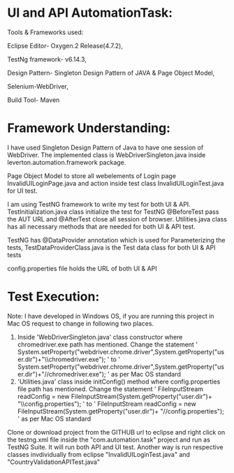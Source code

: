 # UI and API AutomationTask:

Tools & Frameworks used:

Eclipse Editor- Oxygen.2 Release(4.7.2),

TestNg framework- v6.14.3,

Design Pattern- Singleton Design Pattern of JAVA  & Page Object Model, 

Selenium-WebDriver,

Build Tool- Maven

# Framework Understanding:

I have used Singleton Design Pattern of Java to have one session of WebDriver. The implemented class is WebDriverSingleton.java inside leverton.automation.framework package.

Page Object Model to store all webelements of Login page InvalidUILoginPage.java and action inside test class InvalidUILoginTest.java for UI test.

I am using TestNG framework to write my test for both UI & API. TestInitialization.java class initialize the test for TestNG @BeforeTest pass the AUT URL and @AfterTest close all session of browser. Utilities.java class has all necessary methods that are needed for both UI & API test.

TestNG has @DataProvider annotation which is used for Parameterizing the tests, TestDataProviderClass.java is the Test data class for both UI & API tests

config.properties file holds the URL of both UI & API

# Test Execution:

Note: I have developed in Windows OS, if you are running this project in Mac OS request to change in following two places.
1. Inside 'WebDriverSingleton.java' class constructor where chromedriver.exe path has mentioned. Change the statement ' System.setProperty("webdriver.chrome.driver",System.getProperty("user.dir")+"\\\chromedriver.exe"); ' to ' System.setProperty("webdriver.chrome.driver",System.getProperty("user.dir")+"//chromedriver.exe"); ' as per Mac OS standard
2. 'Utilities.java' class inside initConfig() method where config.properties file path has mentioned. Change the statement ' FileInputStream readConfig = new FileInputStream(System.getProperty("user.dir")+ "\\\config.properties"); ' to ' FileInputStream readConfig = new FileInputStream(System.getProperty("user.dir")+ "//config.properties"); ' as per Mac OS standard


Clone or download project from the GITHUB url to eclipse and right click on the testng.xml file inside the "com.automation.task" project and run as TestNG Suite. It will run both API and UI test. Another way is run respective classes invdividually from eclipse "InvalidUILoginTest.java" and "CountryValidationAPITest.java"

